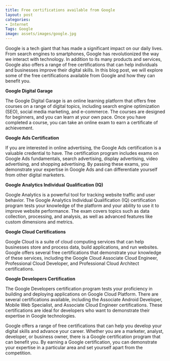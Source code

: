 ```yaml
---
title: Free certifications available from Google
layout: post
categories:
- Internet
Tags: Google
image: assets/images/google.jpg
---
```


Google is a tech giant that has made a significant impact on our daily lives. From search engines to smartphones, Google has revolutionized the way we interact with technology. In addition to its many products and services, Google also offers a range of free certifications that can help individuals and businesses improve their digital skills. In this blog post, we will explore some of the free certifications available from Google and how they can benefit you.

**Google Digital Garage**

The Google Digital Garage is an online learning platform that offers free courses on a range of digital topics, including search engine optimization (SEO), social media marketing, and e-commerce. The courses are designed for beginners, and you can learn at your own pace. Once you have completed a course, you can take an online exam to earn a certificate of achievement.

**Google Ads Certification**

If you are interested in online advertising, the Google Ads certification is a valuable credential to have. The certification program includes exams on Google Ads fundamentals, search advertising, display advertising, video advertising, and shopping advertising. By passing these exams, you demonstrate your expertise in Google Ads and can differentiate yourself from other digital marketers.

**Google Analytics Individual Qualification (IQ)**

Google Analytics is a powerful tool for tracking website traffic and user behavior. The Google Analytics Individual Qualification (IQ) certification program tests your knowledge of the platform and your ability to use it to improve website performance. The exam covers topics such as data collection, processing, and analysis, as well as advanced features like custom dimensions and metrics.

**Google Cloud Certifications**

Google Cloud is a suite of cloud computing services that can help businesses store and process data, build applications, and run websites. Google offers several free certifications that demonstrate your knowledge of these services, including the Google Cloud Associate Cloud Engineer, Professional Cloud Developer, and Professional Cloud Architect certifications.

**Google Developers Certification**

The Google Developers certification program tests your proficiency in building and deploying applications on Google Cloud Platform. There are several certifications available, including the Associate Android Developer, Mobile Web Specialist, and Associate Cloud Engineer certifications. These certifications are ideal for developers who want to demonstrate their expertise in Google technologies.

Google offers a range of free certifications that can help you develop your digital skills and advance your career. Whether you are a marketer, analyst, developer, or business owner, there is a Google certification program that can benefit you. By earning a Google certification, you can demonstrate your expertise in a particular area and set yourself apart from the competition.
